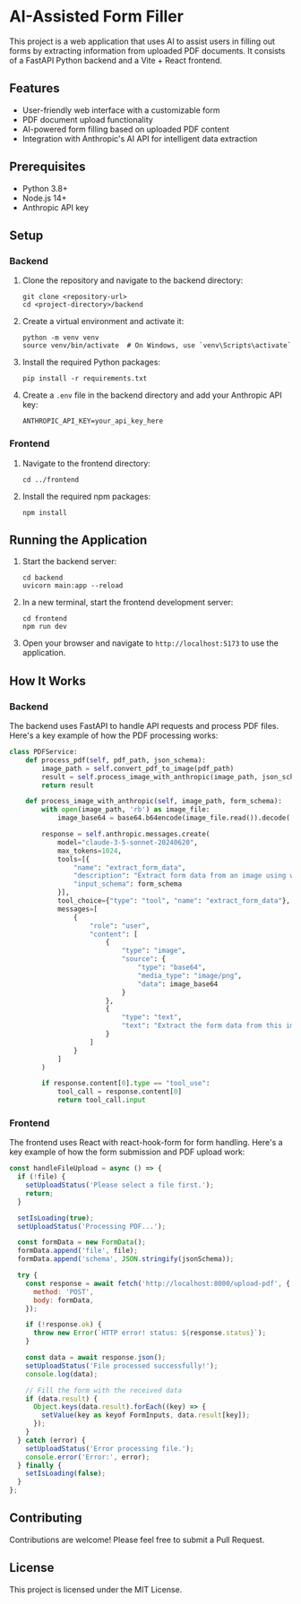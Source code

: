 # AI-Assisted Form Filler

This project is a web application that uses AI to assist users in filling out forms by extracting information from uploaded PDF documents. It consists of a FastAPI Python backend and a Vite + React frontend.

## Features

- User-friendly web interface with a customizable form
- PDF document upload functionality
- AI-powered form filling based on uploaded PDF content
- Integration with Anthropic's AI API for intelligent data extraction

## Prerequisites

- Python 3.8+
- Node.js 14+
- Anthropic API key

## Setup

### Backend

1. Clone the repository and navigate to the backend directory:

   ```
   git clone <repository-url>
   cd <project-directory>/backend
   ```

2. Create a virtual environment and activate it:

   ```
   python -m venv venv
   source venv/bin/activate  # On Windows, use `venv\Scripts\activate`
   ```

3. Install the required Python packages:

   ```
   pip install -r requirements.txt
   ```

4. Create a `.env` file in the backend directory and add your Anthropic API key:

   ```
   ANTHROPIC_API_KEY=your_api_key_here
   ```

### Frontend

1. Navigate to the frontend directory:

   ```
   cd ../frontend
   ```

2. Install the required npm packages:

   ```
   npm install
   ```

## Running the Application

1. Start the backend server:

   ```
   cd backend
   uvicorn main:app --reload
   ```

2. In a new terminal, start the frontend development server:

   ```
   cd frontend
   npm run dev
   ```

3. Open your browser and navigate to `http://localhost:5173` to use the application.

## How It Works

### Backend

The backend uses FastAPI to handle API requests and process PDF files. Here's a key example of how the PDF processing works:

```python
class PDFService:
    def process_pdf(self, pdf_path, json_schema):
        image_path = self.convert_pdf_to_image(pdf_path)
        result = self.process_image_with_anthropic(image_path, json_schema)
        return result

    def process_image_with_anthropic(self, image_path, form_schema):
        with open(image_path, 'rb') as image_file:
            image_base64 = base64.b64encode(image_file.read()).decode('utf-8')

        response = self.anthropic.messages.create(
            model="claude-3-5-sonnet-20240620",
            max_tokens=1024,
            tools=[{
                "name": "extract_form_data",
                "description": "Extract form data from an image using well-structured JSON.",
                "input_schema": form_schema
            }],
            tool_choice={"type": "tool", "name": "extract_form_data"},
            messages=[
                {
                    "role": "user",
                    "content": [
                        {
                            "type": "image",
                            "source": {
                                "type": "base64",
                                "media_type": "image/png",
                                "data": image_base64
                            }
                        },
                        {
                            "type": "text",
                            "text": "Extract the form data from this image according to the provided schema."
                        }
                    ]
                }
            ]
        )

        if response.content[0].type == "tool_use":
            tool_call = response.content[0]
            return tool_call.input
```

### Frontend

The frontend uses React with react-hook-form for form handling. Here's a key example of how the form submission and PDF upload work:

```jsx
const handleFileUpload = async () => {
  if (!file) {
    setUploadStatus('Please select a file first.');
    return;
  }

  setIsLoading(true);
  setUploadStatus('Processing PDF...');

  const formData = new FormData();
  formData.append('file', file);
  formData.append('schema', JSON.stringify(jsonSchema));

  try {
    const response = await fetch('http://localhost:8000/upload-pdf', {
      method: 'POST',
      body: formData,
    });

    if (!response.ok) {
      throw new Error(`HTTP error! status: ${response.status}`);
    }

    const data = await response.json();
    setUploadStatus('File processed successfully!');
    console.log(data);

    // Fill the form with the received data
    if (data.result) {
      Object.keys(data.result).forEach((key) => {
        setValue(key as keyof FormInputs, data.result[key]);
      });
    }
  } catch (error) {
    setUploadStatus('Error processing file.');
    console.error('Error:', error);
  } finally {
    setIsLoading(false);
  }
};
```

## Contributing

Contributions are welcome! Please feel free to submit a Pull Request.

## License

This project is licensed under the MIT License.
